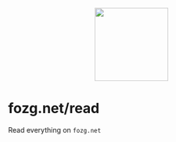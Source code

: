 <p align="center">
  <image src='https://raw.githubusercontent.com/fozg/fozg.net-read/master/client/public/f-read-box.png' width="150">
</p>

# fozg.net/read
Read everything on `fozg.net`